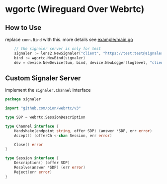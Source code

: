 # wgortc (Wireguard Over Webrtc)

## How to Use

replace `conn.Bind` with this. more details see [example/main.go](./example/main.go)

```go
	// the signaler server is only for test
	signaler := lens2.NewSignaler("client", "https://test:test@signaler.slive.fun")
	bind := wgortc.NewBind(signaler)
	dev = device.NewDevice(tun, bind, device.NewLogger(loglevel, "client"))
```

## Custom Signaler Server

implement the `signaler.Channel` interface

```go
package signaler

import "github.com/pion/webrtc/v3"

type SDP = webrtc.SessionDescription

type Channel interface {
	Handshake(endpoint string, offer SDP) (answer *SDP, err error)
	Accept() (offerCh <-chan Session, err error)

	Close() error
}

type Session interface {
	Description() (offer SDP)
	Resolve(answer *SDP) (err error)
	Reject(err error)
}
```
